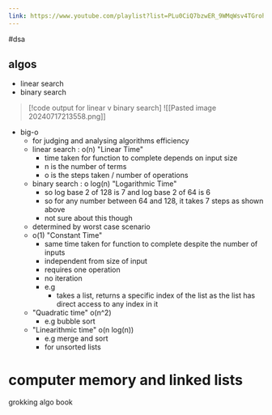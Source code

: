 ```yaml
---
link: https://www.youtube.com/playlist?list=PLu0CiQ7bzwER_9WMqWsv4TGrohhwHm5zE
---
```

#dsa
## algos


- linear search
- binary search

> [!code output for linear v binary search]
> ![[Pasted image 20240717213558.png]]

-  big-o
	- for judging and analysing algorithms efficiency
	- linear search : o(n)  "Linear Time"
		- time taken for function to complete depends on input size
		- n is the number of terms 
		- o is the steps taken / number of operations
	- binary search : o log(n)    "Logarithmic Time"
		- so log base 2 of 128 is 7 and log base 2 of 64 is 6
		- so for any number between 64 and 128, it takes 7 steps as shown above
		- not sure about this though
	- determined by worst case scenario
	- o(1)  "Constant Time"
		- same time taken for function to complete despite the number of inputs
		- independent from size of input
		- requires one operation
		- no iteration
		- e.g
			- takes a list, returns a specific index of the list as the list has direct access to any index in it
	- "Quadratic time" o(n^2)
		- e.g bubble sort
	- "Linearithmic time" o(n log(n))
		- e.g merge and sort
		- for unsorted lists




# computer memory and linked lists



grokking algo book